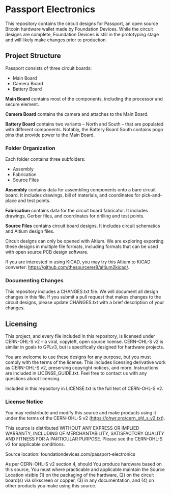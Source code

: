 # Passport Electronics
This repository contains the circuit designs for Passport, an open source Bitcoin hardware wallet made by Foundation Devices. While the circuit designs are complete, Foundation Devices is still in the prototyping stage and will likely make changes prior to production.

## Project Structure
Passport consists of three circuit boards:
- Main Board
- Camera Board
- Battery Board

**Main Board** contains most of the components, including the processor and secure element.

**Camera Board** contains the camera and attaches to the Main Board.

**Battery Board** contains two variants – North and South – that are populated with different components. Notably, the Battery Board South contains pogo pins that provide power to the Main Board.

### Folder Organization
Each folder contains three subfolders:
- Assembly
- Fabrication
- Source Files

**Assembly** contains data for assembling components onto a bare circuit board. It includes drawings, bill of materials, and coordinates for pick-and-place and test points.

**Fabrication** contains data for the circuit board fabricator. It includes drawings, Gerber files, and coordinates for drilling and test points.

**Source Files** contains circuit board designs. It includes circuit schematics and Altium design files.

Circuit designs can only be opened with Altium. We are exploring exporting these designs in multiple file formats, including formats that can be used with open source PCB design software.

If you are interested in using KiCAD, you may try this Altium to KiCAD converter: https://github.com/thesourcerer8/altium2kicad/.

### Documenting Changes
This repository includes a CHANGES.txt file. We will document all design changes in this file. If you submit a pull request that makes changes to the circuit designs, please update CHANGES.txt with a brief description of your changes.

## Licensing
This project, and every file included in this repository, is licensed under CERN-OHL-S v2 – a viral, copyleft, open source license. CERN-OHL-S v2 is similar in goals to GPLv3, but is specifically designed for hardware projects.

You are welcome to use these designs for any purpose, but you must comply with the terms of the license. This includes licensing derivative work as CERN-OHL-S v2, preserving copyright notices, and more. Instructions are included in LICENSE_GUIDE.txt. Feel free to contact us with any questions about licensing.

Included in this repository in LICENSE.txt is the full text of CERN-OHL-S v2.

### License Notice
You may redistribute and modify this source and make products using it
under the terms of the CERN-OHL-S v2 (https://ohwr.org/cern_ohl_s_v2.txt).

This source is distributed WITHOUT ANY EXPRESS OR IMPLIED WARRANTY,
INCLUDING OF MERCHANTABILITY, SATISFACTORY QUALITY AND FITNESS FOR A
PARTICULAR PURPOSE. Please see the CERN-OHL-S v2 for applicable conditions.

Source location: foundationdevices.com/passport-electronics

As per CERN-OHL-S v2 section 4, should You produce hardware based on this
source, You must where practicable and applicable maintain the Source Location
visible (1) on the packaging of the hardware, (2) on the circuit board(s) via
silkscreen or copper, (3) in any documentation, and (4) on other products you
make using this source.
